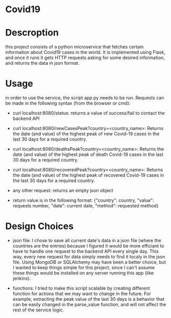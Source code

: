 # Covid19

# Descroption
this project consists of a python microservice that fetches certain information
about Covid19 cases in the world.
It is implemented using Flask, and once it runs it gets HTTP requests asking for
some desired information, and returns the data in json format.

# Usage
in order to use the service, the script app.py needs to be run. Requests can be
made in the following syntax (from the browser or cmd):

- curl localhost:8080/status:
  returns a value of success/fail to contact the backend API
  
- curl localhost:8080/newCasesPeak?country=<country_name>:
  Returns the date (and value) of the highest peak of new
  Covid-19 cases in the last 30 days for a required country.
  
- curl localhost:8080/deathsPeak?country=<country_name>:
  Returns the date (and value) of the highest peak of death
  Covid-19 cases in the last 30 days for a required country.

- curl localhost:8080/recoveredPeak?country=<country_name>:
  Returns the date (and value) of the highest peak of recovered
  Covid-19 cases in the last 30 days for a required country.
  
- any other request:
  returns an empty json object

- return value is in the following format:
  {"country": country, "value": requests number, "date": current date,
   "method": requested method}
   
# Design Choices
- json file:
  I chose to save all current date's data in a json file (where the countries are
  the entries) because I figured it would be more efficiant to have to handle
  one request to the backend API every single day. This way, every new request
  for data simply needs to find it localy in the json file.
  Using MongoDB or SQLAlchemy may have been a better choice, but I wanted to keep things
  simple for this project, since I can't assume these things would be installed on any server
  running this app (like jenkins).
  
- functions:
  I tried to make this script scalable by creating different function for actions that
  we may want to change in the future. For example, extracting the peak value of the last
  30 days is a behavior that can be easily changed in the parse_value function, and will
  not affect the rest of the service logic.
